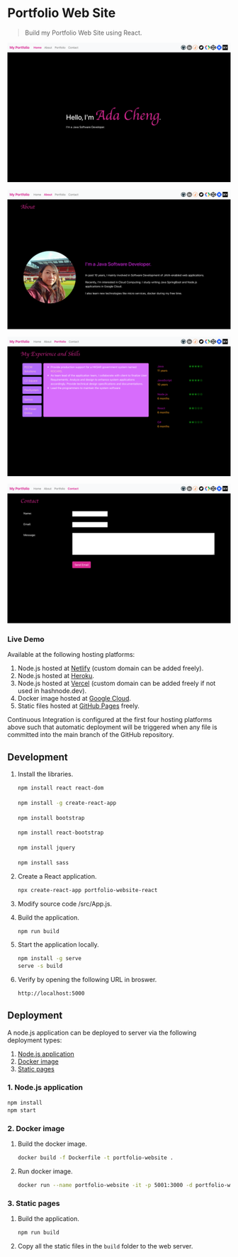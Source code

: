 # Portfolio Web Site

> Build my Portfolio Web Site using React.

![Portfolio Web Site Screenshot 1](public/images/PortfolioWebSite1.png)

![Portfolio Web Site Screenshot 2](public/images/PortfolioWebSite2.png)

![Portfolio Web Site Screenshot 3](public/images/PortfolioWebSite3.png)

![Portfolio Web Site Screenshot 4](public/images/PortfolioWebSite4.png)

### Live Demo

Available at the following hosting platforms:
1. Node.js hosted at [Netlify](https://portfolio.adafycheng.dev) (custom domain can be added freely).
2. Node.js hosted at [Heroku](https://adacheng-portfolio-website.herokuapp.com).
3. Node.js hosted at [Vercel](https://portfolio-website-react-six.vercel.app) (custom domain can be added freely if not used in hashnode.dev).
4. Docker image hosted at [Google Cloud](https://adafycheng.dev).
5. Static files hosted at [GitHub Pages](https://adafycheng.github.io) freely.

Continuous Integration is configured at the first four hosting platforms above such that automatic deployment will be triggered when any file is committed into the main branch of the GitHub repository.


## Development

1. Install the libraries.

    ```bash
    npm install react react-dom

    npm install -g create-react-app

    npm install bootstrap

    npm install react-bootstrap
  
    npm install jquery
   
    npm install sass
    ```

2. Create a React application.

    ```sh
    npx create-react-app portfolio-website-react
    ```
   
3. Modify source code /src/App.js.

4. Build the application.
    ```sh
    npm run build
    ```

5. Start the application locally.
    ```sh
    npm install -g serve
    serve -s build
    ```

6. Verify by opening the following URL in broswer.
    ```sh
    http://localhost:5000
    ```

## Deployment

A node.js application can be deployed to server via the following deployment types:
1. [Node.js application](#1-node-js-application)
2. [Docker image](#2-docker-image)
3. [Static pages](#3-static-pages)

### 1. Node.js application

```sh
npm install
npm start
```

### 2. Docker image

1. Build the docker image.

    ```sh
    docker build -f Dockerfile -t portfolio-website .
    ```

2. Run docker image.

    ```sh
    docker run --name portfolio-website -it -p 5001:3000 -d portfolio-website
    ```

### 3. Static pages

1. Build the application.

    ```sh
    npm run build
    ```

2. Copy all the static files in the `build` folder to the web server.